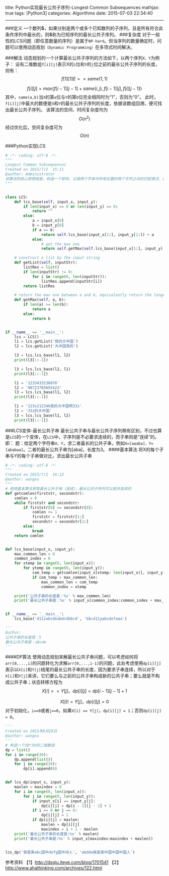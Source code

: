 title: Python实现最长公共子序列-Longest Common Subsequences
mathjax: true
tags: [Python3]
categories: Algorithms
date: 2015-07-03 22:34:40

---

###定义
一个数列**S**，如果分别是两个或多个已知数列的子序列，且是所有符合此条件序列中最长的，则**S**称为已知序列的最长公共子序列。
###复杂度
对于一般性的LCS问题（即任意数量的序列）是属于`NP-hard`。但当序列的数量确定时，问题可以使用动态规划`（Dynamic Programming）`在多项式时间解决。

###解法
动态规划的一个计算最长公共子序列的方法如下，以两个序列`X、Y`为例子：
设有二维数组`f[i][j]`表示X的`i`位和`Y`的`j`位之前的最长公共子序列的长度，则有：
$$f[1][1]E==same(1,1)$$

$$f[i][j] = max\{f[i-1][j-1] + same(i,j), f[i-1][j],f[i][j-1]\}$$
其中，`same(a,b)`当`X`的第`a`位与`Y`的第`b`位完全相同时为“1”，否则为“0”。
此时，`f[i][j]`中最大的数便是`X`和`Y`的最长公共子序列的长度，依据该数组回溯，便可找出最长公共子序列。
该算法的空间、时间复杂度均为$$O(n^{2})$$经过优化后，空间复杂度可为$$O(n)$$

###Python实现LCS
```python
# -*- coding: utf-8 -*-
"""
Longest Common Subsequences
Created on 2015/7/2  15:11
@author: Administrator
该算法的核心思想就是，构造一个矩阵，记录两个字串中所有位置的两个字符之间的匹配情况，若是匹配则为1，否则为0。然后求出该矩阵的对角线全为1的最长序列
"""


class LCS:
    def lcs_base(self, input_x, input_y):
        if len(input_x) == 0 or len(input_y) == 0:
            return ""
        else:
            a = input_x[0]
            b = input_y[0]
            if a == b:
                return self.lcs_base(input_x[1:], input_y[1:]) + a
            else:
                # get the max one
                return self.getMax(self.lcs_base(input_x[1:], input_y), self.lcs_base(input_x, input_y[1:]))

    # construct a list by the input string
    def getList(self, inputStr):
        listRes = list()
        if len(inputStr) != 0:
            for i in range(0, len(inputStr)):
                listRes.append(inputStr[i])
        return listRes

    # return the max one between a and b, equivalently return the longest one
    def getMax(self, a, b):
        if len(a) >= len(b):
            return a
        else:
            return b


if __name__ == '__main__':
    lcs = LCS()
    l1 = lcs.getList('我的大中国')
    l2 = lcs.getList('大中国我的')

    l3 = lcs.lcs_base(l1, l2)
    print(l3[::-1])

    l3 = lcs.lcs_base(l2, l1)
    print(l3[::-1])

    l1 = '1233433236676'
    l2 = '98723765655423'
    l3 = lcs.lcs_base(l1, l2)
    print(l3[::-1])

    l1 = '123s212346我的大中国啊33z'
    l2 = '33z的大中国'
    l3 = lcs.lcs_base(l1, l2)
    print(l3[::-1])
```
###LCS变体-最长公共子串
最长公共子串与最长公共子序列稍有区别，不过也算是`LCS`的一个变体，在`LCS`中，子序列是不必要求连续的，而子串则是“连续”的。即：
题：给定两个字符串`X，Y`，求二者最长的公共子串，例如`X=[aaaba]，Y=[ababaa]`。二者的最长公共子串为[aba]，长度为3。
####基本算法
将X的每个子串与Y的每个子串做对比，求出最长公共子串
```python
# -*- coding: utf-8 -*-
"""
Created on 2015/7/2  16:13
@author: wangxu
"""
# 使用基本算法获取最长公共子串（连续），最长公共子序列可以是非连续的
def getcomlen(firststr, secondstr):
    comlen = 0
    while firststr and secondstr:
        if firststr[0] == secondstr[0]:
            comlen += 1
            firststr = firststr[1:]
            secondstr = secondstr[1:]
        else:
            break
    return comlen


def lcs_base(input_x, input_y):
    max_common_len = 0
    common_index = 0
    for xtemp in range(0, len(input_x)):
        for ytemp in range(0, len(input_y)):
            com_temp = getcomlen(input_x[xtemp: len(input_x)], input_y[ytemp: len(input_y)])
            if com_temp > max_common_len:
                max_common_len = com_temp
                common_index = xtemp

    print('公共子串的长度是：%s' % max_common_len)
    print('最长公共子串是：%s' % input_x[common_index:common_index + max_common_len])


if __name__ == '__main__':
    lcs_base('d11zabcdeabdcdbbcd', 'bbcd11yabcdefaaa')

'''
OutPut:
公共子串的长度是：5
最长公共子串是：abcde
'''
```
####DP算法
使用动态规划来解最长公共子串问题，可以考虑如何将`arr[0,...,i]`的问题转化为求解`arr[0,...,i-1]`的问题，此处考虑使用`dp[i][j]`表示以`X[i]`和`Y[j]`结尾的最长公共子串的长度，因为要求子串连续，所以对于`X[i]`和`Y[j]`来讲，它们要么与之前的公共子串构成新的公共子串；要么就是不构成公共子串；状态转移方程为
$$X[i] == Y[j]，dp[i][j] = dp[i-1][j-1] + 1$$

$$X[i] != Y[j]，dp[i][j] = 0$$
对于初始化，`i==0`或者`j==0`，如果`X[i] == Y[j]`，`dp[i][j] = 1`；否则`dp[i][j] = 0`。

```python
'''
Created on 2015年6月29日
@author: wangxu
'''
# 构造一个30*30的二维数组
dp = list()
for i in range(30):
    dp.append(list())
    for j in range(30):
        dp[i].append(0)


def lcs_dp(input_x, input_y):
    maxlen = maxindex = 0
    for i in range(0, len(input_x)):
        for j in range(0, len(input_y)):
            if input_x[i] == input_y[j]:
                dp[i][j] = dp[i - 1][j - 1] + 1
            if i == 0 or j == 0:
                dp[i][j] = 1
            if dp[i][j] > maxlen:
                maxlen = dp[i][j]
                maxindex = i + 1 - maxlen
    print('最长公共子串的长度是:%s' % maxlen)
    print('最长公共子串是:%s' % input_x[maxindex:maxindex + maxlen])


lcs_dp('我是美abc国中defg国中间人', 'abdde我是美中国中国中国人')
```

参考资料
【1】http://dsqiu.iteye.com/blog/1701541
【2】http://www.ahathinking.com/archives/122.html

